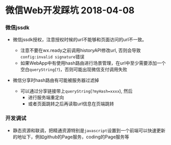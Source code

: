 # 微信Web开发踩坑 2018-04-08

### 微信jssdk

- 微信jssdk授权，注意授权时候的url不能够和页面访问的url不一致。
    - 注意不要在wx.ready之前调用historyAPI修改url, 否则会导致`config:invalid signature`错误
    - 如果WebApp中有使用hash路由进行场景管理，在url中至少需要添加一个空白`queryString`(`?`)，否则可能出现微信支付调用失败

- 微信分享时hash路由有可能被服务器过滤掉
    - 可以通过分享链接带上`queryString`(`?myHash=xxxx`), 然后
        - 进行服务端重定向
        - 或者页面跳转之后再读取url信息在页端跳转

### 开发调试

- 静态资源和联调，把精通资源特别是`javascript`设置到一个前端可以快速更新的地址下，例如github的Page服务，coding的Page服务等
